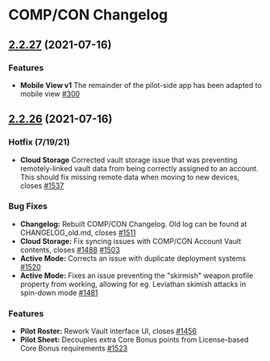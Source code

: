 # COMP/CON Changelog

## [2.2.27](https://github.com/massif-press/compcon/compare/2.2.25...v2.2.26) (2021-07-16)

### Features

* **Mobile View v1** The remainder of the pilot-side app has been adapted to mobile view [#300](https://github.com/massif-press/compcon/issues/300)

## [2.2.26](https://github.com/massif-press/compcon/compare/2.2.25...v2.2.26) (2021-07-16)

### Hotfix (7/19/21)

* **Cloud Storage** Corrected vault storage issue that was preventing remotely-linked vault data from being correctly assigned to an account. This should fix missing remote data when moving to new devices, closes [#1537](https://github.com/massif-press/compcon/issues/1537)

### Bug Fixes

* **Changelog:** Rebuilt COMP/CON Changelog. Old log can be found at CHANGELOG_old.md, closes [#1511](https://github.com/massif-press/compcon/issues/1511)
* **Cloud Storage:** Fix syncing issues with COMP/CON Account Vault contents, closes [#1488](https://github.com/massif-press/compcon/issues/1488) [#1503](https://github.com/massif-press/compcon/issues/1503)
* **Active Mode:** Corrects an issue with duplicate deployment systems [#1520](https://github.com/massif-press/compcon/issues/1520) 
* **Active Mode:** Fixes an issue preventing the "skirmish" weapon profile property from working, allowing for eg. Leviathan skimish attacks in spin-down mode [#1481](https://github.com/massif-press/compcon/issues/1481)

### Features

* **Pilot Roster:** Rework Vault interface UI, closes [#1456](https://github.com/massif-press/compcon/issues/1456)
* **Pilot Sheet:** Decouples extra Core Bonus points from License-based Core Bonus requirements [#1523](https://github.com/massif-press/compcon/issues/1523)
